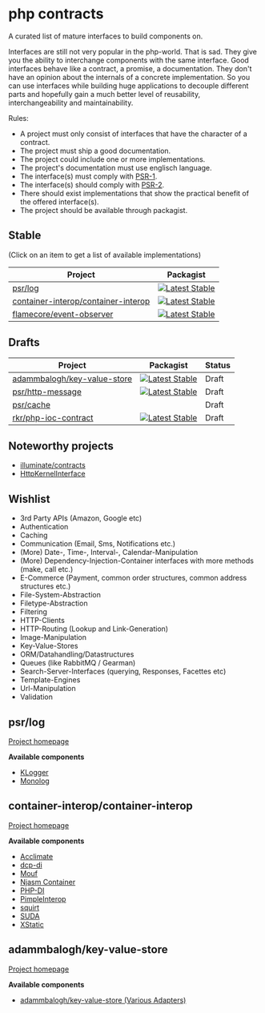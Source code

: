 php contracts
=============

A curated list of mature interfaces to build components on.

Interfaces are still not very popular in the php-world. That is sad. They give you the ability to interchange components with the same interface. Good interfaces behave like a contract, a promise, a documentation. They don't have an opinion about the internals of a concrete implementation. So you can use interfaces while building huge applications to decouple different parts and hopefully gain a much better level of reusability, interchangeability and maintainability.

Rules:

* A project must only consist of interfaces that have the character of a contract.
* The project must ship a good documentation.
* The project could include one or more implementations.
* The project's documentation must use englisch language.
* The interface(s) must comply with [PSR-1](http://www.php-fig.org/psr/psr-1/).
* The interface(s) should comply with [PSR-2](http://www.php-fig.org/psr/psr-2/).
* There should exist implementations that show the practical benefit of the offered interface(s).
* The project should be available through packagist.


## Stable

(Click on an item to get a list of available implementations)

| Project | Packagist |
|---------|---------|
| [psr/log](#psrlog) | [![Latest Stable](http://img.shields.io/packagist/v/psr/log.svg)](https://packagist.org/packages/psr/log) |
| [container-interop/container-interop](#container-interopcontainer-interop) | [![Latest Stable](http://img.shields.io/packagist/v/container-interop/container-interop.svg)](https://packagist.org/packages/container-interop/container-interop) |
| [flamecore/event-observer](https://github.com/FlameCore/EventObserver) | [![Latest Stable](http://img.shields.io/packagist/v/FlameCore/EventObserver.svg)](https://packagist.org/packages/flamecore/event-observer) |

## Drafts

| Project | Packagist | Status |
|---------|----------|--------|
| [adammbalogh/key-value-store](#adammbaloghkey-value-store) | [![Latest Stable](http://img.shields.io/packagist/v/adammbalogh/key-value-store.svg)](https://packagist.org/packages/adammbalogh/key-value-store) | Draft |
| [psr/http-message](https://github.com/php-fig/http-message) | [![Latest Stable](http://img.shields.io/packagist/v/psr/http-message.svg)](https://packagist.org/packages/psr/http-message) | Draft |
| [psr/cache](https://github.com/php-fig/psr-6) | | Draft |
| [rkr/php-ioc-contract](https://packagist.org/packages/rkr/php-ioc-contract) | [![Latest Stable](http://img.shields.io/packagist/v/rkr/php-di-ioc-adapter.svg)](https://packagist.org/packages/rkr/php-di-ioc-adapter) | Draft |

## Noteworthy projects

* [illuminate/contracts](https://github.com/illuminate/contracts)
* [HttpKernelInterface](https://github.com/symfony/symfony/blob/master/src/Symfony/Component/HttpKernel/HttpKernelInterface.php)

## Wishlist

* 3rd Party APIs (Amazon, Google etc)
* Authentication
* Caching
* Communication (Email, Sms, Notifications etc.)
* (More) Date-, Time-, Interval-, Calendar-Manipulation
* (More) Dependency-Injection-Container interfaces with more methods (make, call etc.)
* E-Commerce (Payment, common order structures, common address structures etc.)
* File-System-Abstraction
* Filetype-Abstraction
* Filtering
* HTTP-Clients
* HTTP-Routing (Lookup and Link-Generation)
* Image-Manipulation
* Key-Value-Stores
* ORM/Datahandling/Datastructures
* Queues (like RabbitMQ / Gearman)
* Search-Server-Interfaces (querying, Responses, Facettes etc)
* Template-Engines
* Url-Manipulation
* Validation

## psr/log

[Project homepage](https://github.com/php-fig/log)

**Available components**

* [KLogger](https://github.com/katzgrau/KLogger)
* [Monolog](https://github.com/Seldaek/monolog)

## container-interop/container-interop

[Project homepage](https://github.com/container-interop/container-interop)

**Available components**

* [Acclimate](https://github.com/jeremeamia/acclimate-container)
* [dcp-di](https://github.com/estelsmith/dcp-di)
* [Mouf](http://mouf-php.com/)
* [Njasm Container](https://github.com/njasm/container)
* [PHP-DI](http://php-di.org/)
* [PimpleInterop](https://github.com/moufmouf/pimple-interop)
* [squirt](https://github.com/phlogisticfugu/squirt)
* [SUDA](https://github.com/guide42/suda)
* [XStatic](https://github.com/jeremeamia/xstatic)

## adammbalogh/key-value-store

[Project homepage](https://github.com/adammbalogh/key-value-store)

**Available components**

* [adammbalogh/key-value-store (Various Adapters)](https://github.com/adammbalogh/key-value-store#adapters)
